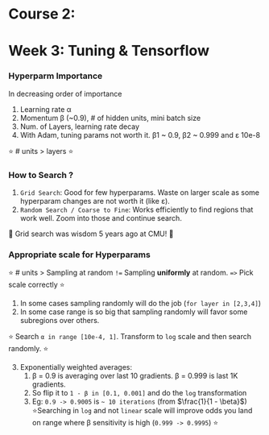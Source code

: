 # Course 2: 

# Week 3: Tuning & Tensorflow
### Hyperparm Importance
In decreasing order of importance
1. Learning rate α 
2. Momentum β (~0.9), # of hidden units, mini batch size
3. Num. of Layers, learning rate decay
4. With Adam, tuning params not worth it. β1 ~ 0.9, β2 ~ 0.999 and ε 10e-8 

:star: # units > layers :star:

### How to Search ?
1. `Grid Search`: Good for few hyperparams. Waste on larger scale as some hyperparam changes are not worth it (like ε).
2. `Random Search / Coarse to Fine`: Works efficiently to find regions that work well. Zoom into those and continue search.  

:thought_balloon: Grid search was wisdom 5 years ago at CMU! :thought_balloon:

### Appropriate scale for Hyperparams
:star: # units > Sampling at random `!=` Sampling **uniformly** at random. `=>` Pick scale correctly :star:
1. In some cases sampling randomly will do the job (`for layer in [2,3,4]`)
2. In some case range is so big that sampling randomly will favor some subregions over others.

:star: Search `α in range [10e-4, 1]`. Transform to `log` scale and then search randomly. :star:

3. Exponentially weighted averages:
   1. β = 0.9 is averaging over last 10 gradients. β = 0.999 is last 1K gradients. 
   2. So flip it to `1 - β in [0.1, 0.001]` and do the `log` transformation
   3. Eg: `0.9 -> 0.9005` is `~ 10 iterations` (from $\frac{1}{1 - \beta}$)
:star:Searching in `log` and not `linear` scale will improve odds you land on range where β sensitivity is high (`0.999 -> 0.9995`)  :star: